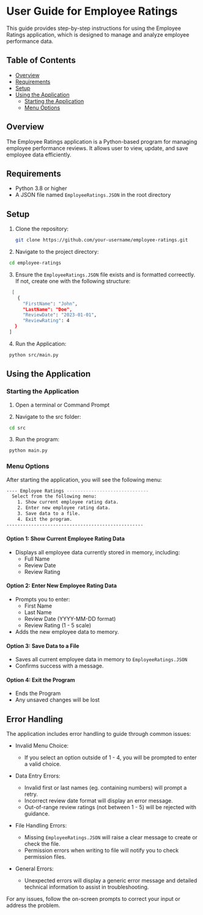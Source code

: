 # User Guide for Employee Ratings

This guide provides step-by-step instructions for using the Employee Ratings application, which is designed to manage and analyze employee performance data.

## Table of Contents
- [Overview](#overview)
- [Requirements](#requirements)
- [Setup](#setup)
- [Using the Application](#using-the-application)
  - [Starting the Application](#starting-the-application)
  - [Menu Options](#menu-options)

## Overview
The Employee Ratings application is a Python-based program for managing employee performance reviews. It allows user to view, update, and save employee data efficiently.

## Requirements
- Python 3.8 or higher
- A JSON file named `EmployeeRatings.JSON` in the root directory

## Setup
1. Clone the repository:
   ```bash
   git clone https://github.com/your-username/employee-ratings.git
   ```

2. Navigate to the project directory:
  ```bash
   cd employee-ratings
   ```

3. Ensure the `EmployeeRatings.JSON` file exists and is formatted correectly. If not, create one with the following structure:
 ```bash
   [
     {
       "FirstName": "John",
       "LastName": "Doe",
       "ReviewDate": "2023-01-01",
       "ReviewRating": 4
    }
  ]
   ```

4. Run the Application:
  ```bash
   python src/main.py
   ```

## Using the Application

### Starting the Application
1. Open a terminal or Command Prompt

2. Navigate to the src folder:
  ```bash
   cd src
   ```

3. Run the program:
  ```bash
   python main.py
   ```

### Menu Options
After starting the application, you will see the following menu:
```bash
---- Employee Ratings ------------------------------
  Select from the following menu:
    1. Show current employee rating data.
    2. Enter new employee rating data.
    3. Save data to a file.
    4. Exit the program.
--------------------------------------------------
  ```

#### Option 1: Show Current Employee Rating Data
- Displays all employee data currently stored in memory, including:
  - Full Name
  - Review Date
  - Review Rating

#### Option 2: Enter New Employee Rating Data
- Prompts you to enter:
  - First Name
  - Last Name
  - Review Date (YYYY-MM-DD format)
  - Review Rating (1 - 5 scale)
- Adds the new employee data to memory.

#### Option 3: Save Data to a File
- Saves all current employee data in memory to `EmployeeRatings.JSON`
- Confirms success with a message.

#### Option 4: Exit the Program
- Ends the Program
- Any unsaved changes will be lost

## Error Handling
The application includes error handling to guide through common issues:

- Invalid Menu Choice:
  - If you select an option outside of 1 - 4, you will be prompted to enter a valid choice.

- Data Entry Errors:
  - Invalid first or last names (eg. containing numbers) will prompt a retry.
  - Incorrect review date format will display an error message.
  - Out-of-range review ratings (not between 1 - 5) will be rejected with guidance.
 
- File Handling Errors:
  - Missing `EmployeeRatings.JSON` will raise a clear message to create or check the file.
  - Permission errors when writing to file will notify you to check permission files.
 
- General Errors:
  - Unexpected errors will display a generic error message and detailed technical information to assist in troubleshooting.

For any issues, follow the on-screen prompts to correct your input or address the problem.


